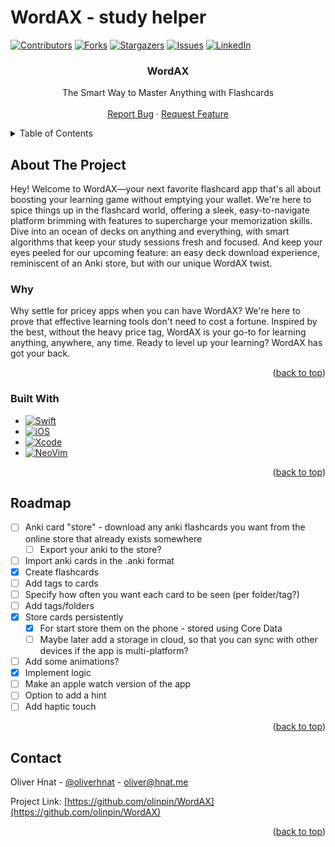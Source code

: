 # WordAX - study helper

[![Contributors][contributors-shield]][contributors-url]
[![Forks][forks-shield]][forks-url]
[![Stargazers][stars-shield]][stars-url]
[![Issues][issues-shield]][issues-url]
[![LinkedIn][linkedin-shield]][linkedin-url]

<h3 align="center">WordAX</h3>

  <p align="center">
    The Smart Way to Master Anything with Flashcards
    <br />
    <br />
    <a href="https://github.com/olinpin/WordAX/issues/new?labels=bug&template=bug-report---.md">Report Bug</a>
    ·
    <a href="https://github.com/olinpin/WordAX/issues/new?labels=enhancement&template=feature-request---.md">Request Feature</a>
  </p>
</div>


<!-- TABLE OF CONTENTS -->
<details>
  <summary>Table of Contents</summary>
  <ol>
    <li>
      <a href="#about-the-project">About The Project</a>
      <ul>
        <li><a href="#built-with">Built With</a></li>
      </ul>
    </li>
    <li><a href="#roadmap">Roadmap</a></li>
    <li><a href="#contact">Contact</a></li>
  </ol>
</details>

## About The Project
Hey! Welcome to WordAX—your next favorite flashcard app that's all about boosting your learning game without emptying your wallet. We're here to spice things up in the flashcard world, offering a sleek, easy-to-navigate platform brimming with features to supercharge your memorization skills. Dive into an ocean of decks on anything and everything, with smart algorithms that keep your study sessions fresh and focused. And keep your eyes peeled for our upcoming feature: an easy deck download experience, reminiscent of an Anki store, but with our unique WordAX twist.

### Why
Why settle for pricey apps when you can have WordAX? We're here to prove that effective learning tools don't need to cost a fortune. Inspired by the best, without the heavy price tag, WordAX is your go-to for learning anything, anywhere, any time. Ready to level up your learning? WordAX has got your back.



<p align="right">(<a href="#readme-top">back to top</a>)</p>


### Built With
* [![Swift][Swift]][Swift-url]
* [![iOS][iOS]][iOS-url]
* [![Xcode][Xcode]][Xcode-url]
* [![NeoVim][NeoVim]][NeoVim-url]

<p align="right">(<a href="#readme-top">back to top</a>)</p>


## Roadmap
- [ ] Anki card "store" - download any anki flashcards you want from the online store that already exists somewhere
    - [ ] Export your anki to the store?
- [ ] Import anki cards in the .anki format
- [x] Create flashcards
- [ ] Add tags to cards
- [ ] Specify how often you want each card to be seen (per folder/tag?)
- [ ] Add tags/folders
- [x] Store cards persistently
	- [x] For start store them on the phone - stored using Core Data
	- [ ] Maybe later add a storage in cloud, so that you can sync with other devices if the app is multi-platform?
- [ ] Add some animations?
- [x] Implement logic
- [ ] Make an apple watch version of the app
- [ ] Option to add a hint
- [ ] Add haptic touch

<p align="right">(<a href="#readme-top">back to top</a>)</p>


## Contact

Oliver Hnat - [@oliverhnat](https://twitter.com/oliverhnat) - oliver@hnat.me

Project Link: [https://github.com/olinpin/WordAX](https://github.com/olinpin/WordAX)

<p align="right">(<a href="#readme-top">back to top</a>)</p>

<!-- MARKDOWN LINKS -->
[contributors-shield]: https://img.shields.io/github/contributors/olinpin/WordAX.svg?style=for-the-badge
[contributors-url]: https://github.com/olinpin/WordAX/graphs/contributors
[forks-shield]: https://img.shields.io/github/forks/olinpin/WordAX.svg?style=for-the-badge
[forks-url]: https://github.com/olinpin/WordAX/network/members
[stars-shield]: https://img.shields.io/github/stars/olinpin/WordAX.svg?style=for-the-badge
[stars-url]: https://github.com/olinpin/WordAX/stargazers
[issues-shield]: https://img.shields.io/github/issues/olinpin/WordAX.svg?style=for-the-badge
[issues-url]: https://github.com/olinpin/WordAX/issues
[linkedin-shield]: https://img.shields.io/badge/-LinkedIn-black.svg?style=for-the-badge&logo=linkedin&colorB=555
[linkedin-url]: https://linkedin.com/in/oliver-hnat-71ab9a1b3/
[Swift]: https://img.shields.io/badge/swift-F54A2A?style=for-the-badge&logo=swift&logoColor=white
[Swift-url]: https://www.swift.org/
[iOS]: https://img.shields.io/badge/iOS-000000?style=for-the-badge&logo=ios&logoColor=white
[iOS-url]: https://www.apple.com/ios
[xCode]: https://img.shields.io/badge/Xcode-007ACC?style=for-the-badge&logo=Xcode&logoColor=white
[xCode-url]: https://developer.apple.com/xcode/
[NeoVim]: https://img.shields.io/badge/NeoVim-%2357A143.svg?&style=for-the-badge&logo=neovim&logoColor=white
[NeoVim-url]: https://neovim.io/
